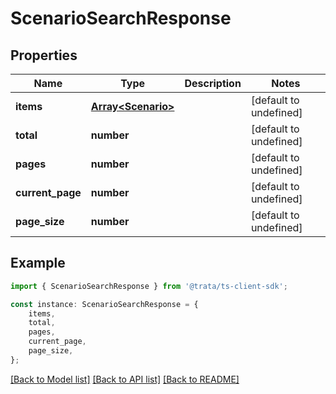 # ScenarioSearchResponse


## Properties

Name | Type | Description | Notes
------------ | ------------- | ------------- | -------------
**items** | [**Array&lt;Scenario&gt;**](Scenario.md) |  | [default to undefined]
**total** | **number** |  | [default to undefined]
**pages** | **number** |  | [default to undefined]
**current_page** | **number** |  | [default to undefined]
**page_size** | **number** |  | [default to undefined]

## Example

```typescript
import { ScenarioSearchResponse } from '@trata/ts-client-sdk';

const instance: ScenarioSearchResponse = {
    items,
    total,
    pages,
    current_page,
    page_size,
};
```

[[Back to Model list]](../README.md#documentation-for-models) [[Back to API list]](../README.md#documentation-for-api-endpoints) [[Back to README]](../README.md)
